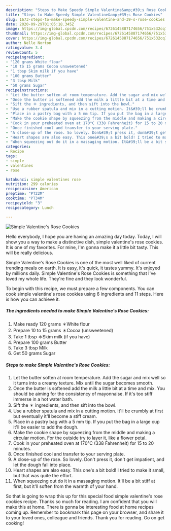 ```yaml
---
description: "Steps to Make Speedy Simple Valentine&amp;#39;s Rose Cookies"
title: "Steps to Make Speedy Simple Valentine&amp;#39;s Rose Cookies"
slug: 1673-steps-to-make-speedy-simple-valentine-and-39-s-rose-cookies
date: 2020-09-29T01:05:18.345Z
image: https://img-global.cpcdn.com/recipes/6726145887174656/751x532cq70/simple-valentines-rose-cookies-recipe-main-photo.jpg
thumbnail: https://img-global.cpcdn.com/recipes/6726145887174656/751x532cq70/simple-valentines-rose-cookies-recipe-main-photo.jpg
cover: https://img-global.cpcdn.com/recipes/6726145887174656/751x532cq70/simple-valentines-rose-cookies-recipe-main-photo.jpg
author: Nelle Norton
ratingvalue: 3.4
reviewcount: 5
recipeingredient:
- "120 grams White flour"
- "10 to 15 grams Cocoa unsweetened"
- "1 tbsp Skim milk if you have"
- "100 grams Butter"
- "3 tbsp Milk"
- "50 grams Sugar"
recipeinstructions:
- "Let the butter soften at room temperature. Add the sugar and mix well so it turns into a creamy texture. Mix until the sugar becomes smooth."
- "Once the butter is softened add the milk a little bit at a time and mix. You should be aiming for the consistency of mayonnaise. If it&#39;s too stiff immerse in a hot water bath."
- "Sift the ＊ ingredients, and then sift into the bowl."
- "Use a rubber spatula and mix in a cutting motion. It&#39;ll be crumbly at first but eventually it&#39;ll become a stiff cream."
- "Place in a pastry bag with a 5 mm tip. If you put the bag in a large cup it&#39;ll be easier to add the dough."
- "Make the cookie shape by squeezing from the middle and making a circular motion. For the outside try to layer it, like a flower petal."
- "Cook in your preheated oven at 170°C (338 Fahrenheit) for 15 to 20 minutes."
- "Once finished cool and transfer to your serving plate."
- "A close-up of the rose. So lovely. Don&#39;t press it, don&#39;t get impatient, and let the dough fall into place."
- "Heart shapes are also easy. This one&#39;s a bit bold! I tried to make it small, but that was quite the effort."
- "When squeezing out do it in a massaging motion. It&#39;ll be a bit stiff at first, but it&#39;ll soften from the warmth of your hand."
categories:
- Recipe
tags:
- simple
- valentines
- rose

katakunci: simple valentines rose 
nutrition: 299 calories
recipecuisine: American
preptime: "PT22M"
cooktime: "PT34M"
recipeyield: "3"
recipecategory: Lunch

---
```



![Simple Valentine&#39;s Rose Cookies](https://img-global.cpcdn.com/recipes/6726145887174656/751x532cq70/simple-valentines-rose-cookies-recipe-main-photo.jpg)

Hello everybody, I hope you are having an amazing day today. Today, I will show you a way to make a distinctive dish, simple valentine&#39;s rose cookies. It is one of my favorites. For mine, I'm gonna make it a little bit tasty. This will be really delicious.

Simple Valentine&#39;s Rose Cookies is one of the most well liked of current trending meals on earth. It is easy, it's quick, it tastes yummy. It's enjoyed by millions daily. Simple Valentine&#39;s Rose Cookies is something that I've loved my whole life. They're fine and they look wonderful.




To begin with this recipe, we must prepare a few components. You can cook simple valentine&#39;s rose cookies using 6 ingredients and 11 steps. Here is how you can achieve it.

<!--inarticleads1-->

##### The ingredients needed to make Simple Valentine&#39;s Rose Cookies:

1. Make ready 120 grams ＊White flour
1. Prepare 10 to 15 grams ＊Cocoa (unsweetened)
1. Take 1 tbsp ＊Skim milk (if you have)
1. Prepare 100 grams Butter
1. Take 3 tbsp Milk
1. Get 50 grams Sugar




<!--inarticleads2-->

##### Steps to make Simple Valentine&#39;s Rose Cookies:

1. Let the butter soften at room temperature. Add the sugar and mix well so it turns into a creamy texture. Mix until the sugar becomes smooth.
1. Once the butter is softened add the milk a little bit at a time and mix. You should be aiming for the consistency of mayonnaise. If it&#39;s too stiff immerse in a hot water bath.
1. Sift the ＊ ingredients, and then sift into the bowl.
1. Use a rubber spatula and mix in a cutting motion. It&#39;ll be crumbly at first but eventually it&#39;ll become a stiff cream.
1. Place in a pastry bag with a 5 mm tip. If you put the bag in a large cup it&#39;ll be easier to add the dough.
1. Make the cookie shape by squeezing from the middle and making a circular motion. For the outside try to layer it, like a flower petal.
1. Cook in your preheated oven at 170°C (338 Fahrenheit) for 15 to 20 minutes.
1. Once finished cool and transfer to your serving plate.
1. A close-up of the rose. So lovely. Don&#39;t press it, don&#39;t get impatient, and let the dough fall into place.
1. Heart shapes are also easy. This one&#39;s a bit bold! I tried to make it small, but that was quite the effort.
1. When squeezing out do it in a massaging motion. It&#39;ll be a bit stiff at first, but it&#39;ll soften from the warmth of your hand.




So that is going to wrap this up for this special food simple valentine&#39;s rose cookies recipe. Thanks so much for reading. I am confident that you will make this at home. There is gonna be interesting food at home recipes coming up. Remember to bookmark this page on your browser, and share it to your loved ones, colleague and friends. Thank you for reading. Go on get cooking!
